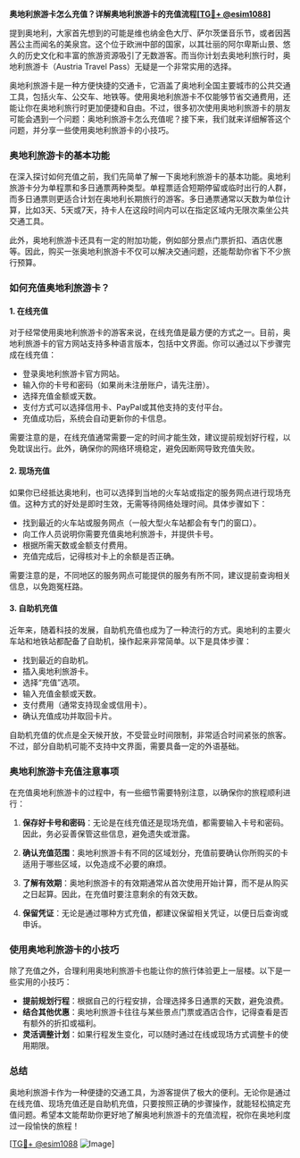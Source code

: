 **奥地利旅游卡怎么充值？详解奥地利旅游卡的充值流程[[TG💪+ @esim1088](https://t.me/s/esim1088)]**

提到奥地利，大家首先想到的可能是维也纳金色大厅、萨尔茨堡音乐节，或者因茜茜公主而闻名的美泉宫。这个位于欧洲中部的国家，以其壮丽的阿尔卑斯山景、悠久的历史文化和丰富的旅游资源吸引了无数游客。而当你计划去奥地利旅行时，奥地利旅游卡（Austria Travel Pass）无疑是一个非常实用的选择。

奥地利旅游卡是一种方便快捷的交通卡，它涵盖了奥地利全国主要城市的公共交通工具，包括火车、公交车、地铁等。使用奥地利旅游卡不仅能够节省交通费用，还能让你在奥地利旅行时更加便捷和自由。不过，很多初次使用奥地利旅游卡的朋友可能会遇到一个问题：奥地利旅游卡怎么充值呢？接下来，我们就来详细解答这个问题，并分享一些使用奥地利旅游卡的小技巧。

### 奥地利旅游卡的基本功能

在深入探讨如何充值之前，我们先简单了解一下奥地利旅游卡的基本功能。奥地利旅游卡分为单程票和多日通票两种类型。单程票适合短期停留或临时出行的人群，而多日通票则更适合计划在奥地利长期旅行的游客。多日通票通常以天数为单位计算，比如3天、5天或7天，持卡人在这段时间内可以在指定区域内无限次乘坐公共交通工具。

此外，奥地利旅游卡还具有一定的附加功能，例如部分景点门票折扣、酒店优惠等。因此，购买一张奥地利旅游卡不仅可以解决交通问题，还能帮助你省下不少旅行预算。

### 如何充值奥地利旅游卡？

#### 1. 在线充值

对于经常使用奥地利旅游卡的游客来说，在线充值是最方便的方式之一。目前，奥地利旅游卡的官方网站支持多种语言版本，包括中文界面。你可以通过以下步骤完成在线充值：

- 登录奥地利旅游卡官方网站。
- 输入你的卡号和密码（如果尚未注册账户，请先注册）。
- 选择充值金额或天数。
- 支付方式可以选择信用卡、PayPal或其他支持的支付平台。
- 充值成功后，系统会自动更新你的卡信息。

需要注意的是，在线充值通常需要一定的时间才能生效，建议提前规划好行程，以免耽误出行。此外，确保你的网络环境稳定，避免因断网导致充值失败。

#### 2. 现场充值

如果你已经抵达奥地利，也可以选择到当地的火车站或指定的服务网点进行现场充值。这种方式的好处是即时生效，无需等待网络处理时间。具体步骤如下：

- 找到最近的火车站或服务网点（一般大型火车站都会有专门的窗口）。
- 向工作人员说明你需要充值奥地利旅游卡，并提供卡号。
- 根据所需天数或金额支付费用。
- 充值完成后，记得核对卡上的余额是否正确。

需要注意的是，不同地区的服务网点可能提供的服务有所不同，建议提前查询相关信息，以免跑冤枉路。

#### 3. 自助机充值

近年来，随着科技的发展，自助机充值也成为了一种流行的方式。奥地利的主要火车站和地铁站都配备了自助机，操作起来非常简单。以下是具体步骤：

- 找到最近的自助机。
- 插入奥地利旅游卡。
- 选择“充值”选项。
- 输入充值金额或天数。
- 支付费用（通常支持现金或信用卡）。
- 确认充值成功并取回卡片。

自助机充值的优点是全天候开放，不受营业时间限制，非常适合时间紧张的旅客。不过，部分自助机可能不支持中文界面，需要具备一定的外语基础。

### 奥地利旅游卡充值注意事项

在充值奥地利旅游卡的过程中，有一些细节需要特别注意，以确保你的旅程顺利进行：

1. **保存好卡号和密码**：无论是在线充值还是现场充值，都需要输入卡号和密码。因此，务必妥善保管这些信息，避免遗失或泄露。

2. **确认充值范围**：奥地利旅游卡有不同的区域划分，充值前要确认你所购买的卡适用于哪些区域，以免造成不必要的麻烦。

3. **了解有效期**：奥地利旅游卡的有效期通常从首次使用开始计算，而不是从购买之日起算。因此，在充值时要注意剩余的有效天数。

4. **保留凭证**：无论是通过哪种方式充值，都建议保留相关凭证，以便日后查询或申诉。

### 使用奥地利旅游卡的小技巧

除了充值之外，合理利用奥地利旅游卡也能让你的旅行体验更上一层楼。以下是一些实用的小技巧：

- **提前规划行程**：根据自己的行程安排，合理选择多日通票的天数，避免浪费。
- **结合其他优惠**：奥地利旅游卡往往与某些景点门票或酒店合作，记得查看是否有额外的折扣或福利。
- **灵活调整计划**：如果行程发生变化，可以随时通过在线或现场方式调整卡的使用期限。

### 总结

奥地利旅游卡作为一种便捷的交通工具，为游客提供了极大的便利。无论你是通过在线充值、现场充值还是自助机充值，只要按照正确的步骤操作，就能轻松搞定充值问题。希望本文能帮助你更好地了解奥地利旅游卡的充值流程，祝你在奥地利度过一段愉快的旅程！

[[TG💪+ @esim1088](https://t.me/s/esim1088) ![Image](https://i.postimg.cc/4NQfJmqS/Snipaste-2025-05-13-00-14-12.png)]